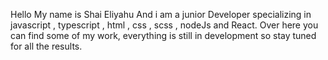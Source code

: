 Hello 
My name is Shai Eliyahu And i am a junior Developer specializing in javascript , typescript , html , css , scss , nodeJs and React.
Over here you can find some of my work,
everything is still in development so stay tuned for all the results.
